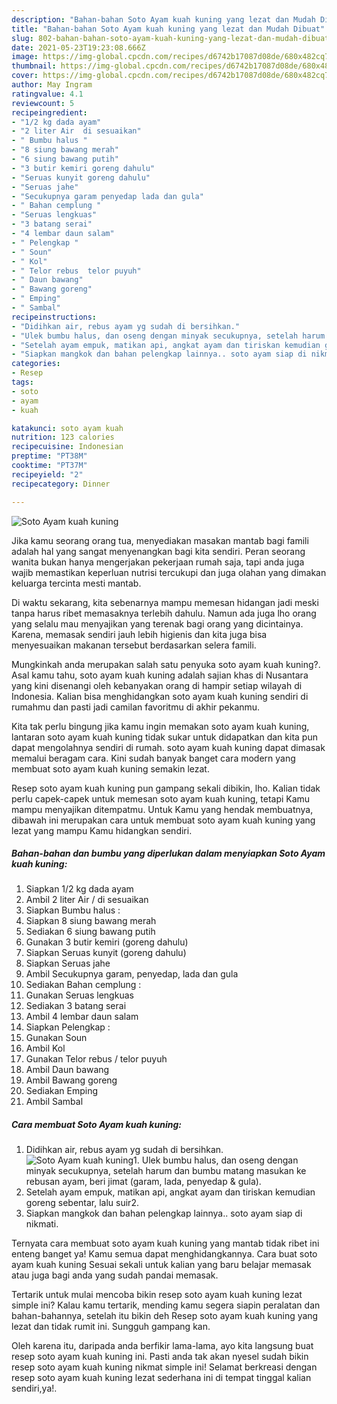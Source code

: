 ```yaml
---
description: "Bahan-bahan Soto Ayam kuah kuning yang lezat dan Mudah Dibuat"
title: "Bahan-bahan Soto Ayam kuah kuning yang lezat dan Mudah Dibuat"
slug: 802-bahan-bahan-soto-ayam-kuah-kuning-yang-lezat-dan-mudah-dibuat
date: 2021-05-23T19:23:08.666Z
image: https://img-global.cpcdn.com/recipes/d6742b17087d08de/680x482cq70/soto-ayam-kuah-kuning-foto-resep-utama.jpg
thumbnail: https://img-global.cpcdn.com/recipes/d6742b17087d08de/680x482cq70/soto-ayam-kuah-kuning-foto-resep-utama.jpg
cover: https://img-global.cpcdn.com/recipes/d6742b17087d08de/680x482cq70/soto-ayam-kuah-kuning-foto-resep-utama.jpg
author: May Ingram
ratingvalue: 4.1
reviewcount: 5
recipeingredient:
- "1/2 kg dada ayam"
- "2 liter Air  di sesuaikan"
- " Bumbu halus "
- "8 siung bawang merah"
- "6 siung bawang putih"
- "3 butir kemiri goreng dahulu"
- "Seruas kunyit goreng dahulu"
- "Seruas jahe"
- "Secukupnya garam penyedap lada dan gula"
- " Bahan cemplung "
- "Seruas lengkuas"
- "3 batang serai"
- "4 lembar daun salam"
- " Pelengkap "
- " Soun"
- " Kol"
- " Telor rebus  telor puyuh"
- " Daun bawang"
- " Bawang goreng"
- " Emping"
- " Sambal"
recipeinstructions:
- "Didihkan air, rebus ayam yg sudah di bersihkan."
- "Ulek bumbu halus, dan oseng dengan minyak secukupnya, setelah harum dan bumbu matang masukan ke rebusan ayam, beri jimat (garam, lada, penyedap &amp; gula)."
- "Setelah ayam empuk, matikan api, angkat ayam dan tiriskan kemudian goreng sebentar, lalu suir2."
- "Siapkan mangkok dan bahan pelengkap lainnya.. soto ayam siap di nikmati."
categories:
- Resep
tags:
- soto
- ayam
- kuah

katakunci: soto ayam kuah 
nutrition: 123 calories
recipecuisine: Indonesian
preptime: "PT38M"
cooktime: "PT37M"
recipeyield: "2"
recipecategory: Dinner

---
```



![Soto Ayam kuah kuning](https://img-global.cpcdn.com/recipes/d6742b17087d08de/680x482cq70/soto-ayam-kuah-kuning-foto-resep-utama.jpg)

Jika kamu seorang orang tua, menyediakan masakan mantab bagi famili adalah hal yang sangat menyenangkan bagi kita sendiri. Peran seorang  wanita bukan hanya mengerjakan pekerjaan rumah saja, tapi anda juga wajib memastikan keperluan nutrisi tercukupi dan juga olahan yang dimakan keluarga tercinta mesti mantab.

Di waktu  sekarang, kita sebenarnya mampu memesan hidangan jadi meski tanpa harus ribet memasaknya terlebih dahulu. Namun ada juga lho orang yang selalu mau menyajikan yang terenak bagi orang yang dicintainya. Karena, memasak sendiri jauh lebih higienis dan kita juga bisa menyesuaikan makanan tersebut berdasarkan selera famili. 



Mungkinkah anda merupakan salah satu penyuka soto ayam kuah kuning?. Asal kamu tahu, soto ayam kuah kuning adalah sajian khas di Nusantara yang kini disenangi oleh kebanyakan orang di hampir setiap wilayah di Indonesia. Kalian bisa menghidangkan soto ayam kuah kuning sendiri di rumahmu dan pasti jadi camilan favoritmu di akhir pekanmu.

Kita tak perlu bingung jika kamu ingin memakan soto ayam kuah kuning, lantaran soto ayam kuah kuning tidak sukar untuk didapatkan dan kita pun dapat mengolahnya sendiri di rumah. soto ayam kuah kuning dapat dimasak memalui beragam cara. Kini sudah banyak banget cara modern yang membuat soto ayam kuah kuning semakin lezat.

Resep soto ayam kuah kuning pun gampang sekali dibikin, lho. Kalian tidak perlu capek-capek untuk memesan soto ayam kuah kuning, tetapi Kamu mampu menyajikan ditempatmu. Untuk Kamu yang hendak membuatnya, dibawah ini merupakan cara untuk membuat soto ayam kuah kuning yang lezat yang mampu Kamu hidangkan sendiri.

<!--inarticleads1-->

##### Bahan-bahan dan bumbu yang diperlukan dalam menyiapkan Soto Ayam kuah kuning:

1. Siapkan 1/2 kg dada ayam
1. Ambil 2 liter Air / di sesuaikan
1. Siapkan  Bumbu halus :
1. Siapkan 8 siung bawang merah
1. Sediakan 6 siung bawang putih
1. Gunakan 3 butir kemiri (goreng dahulu)
1. Siapkan Seruas kunyit (goreng dahulu)
1. Siapkan Seruas jahe
1. Ambil Secukupnya garam, penyedap, lada dan gula
1. Sediakan  Bahan cemplung :
1. Gunakan Seruas lengkuas
1. Sediakan 3 batang serai
1. Ambil 4 lembar daun salam
1. Siapkan  Pelengkap :
1. Gunakan  Soun
1. Ambil  Kol
1. Gunakan  Telor rebus / telor puyuh
1. Ambil  Daun bawang
1. Ambil  Bawang goreng
1. Sediakan  Emping
1. Ambil  Sambal




<!--inarticleads2-->

##### Cara membuat Soto Ayam kuah kuning:

1. Didihkan air, rebus ayam yg sudah di bersihkan.
<img src="https://img-global.cpcdn.com/steps/c6a0c0ca76fce5da/160x128cq70/soto-ayam-kuah-kuning-langkah-memasak-1-foto.jpg" alt="Soto Ayam kuah kuning">1. Ulek bumbu halus, dan oseng dengan minyak secukupnya, setelah harum dan bumbu matang masukan ke rebusan ayam, beri jimat (garam, lada, penyedap &amp; gula).
1. Setelah ayam empuk, matikan api, angkat ayam dan tiriskan kemudian goreng sebentar, lalu suir2.
1. Siapkan mangkok dan bahan pelengkap lainnya.. soto ayam siap di nikmati.




Ternyata cara membuat soto ayam kuah kuning yang mantab tidak ribet ini enteng banget ya! Kamu semua dapat menghidangkannya. Cara buat soto ayam kuah kuning Sesuai sekali untuk kalian yang baru belajar memasak atau juga bagi anda yang sudah pandai memasak.

Tertarik untuk mulai mencoba bikin resep soto ayam kuah kuning lezat simple ini? Kalau kamu tertarik, mending kamu segera siapin peralatan dan bahan-bahannya, setelah itu bikin deh Resep soto ayam kuah kuning yang lezat dan tidak rumit ini. Sungguh gampang kan. 

Oleh karena itu, daripada anda berfikir lama-lama, ayo kita langsung buat resep soto ayam kuah kuning ini. Pasti anda tak akan nyesel sudah bikin resep soto ayam kuah kuning nikmat simple ini! Selamat berkreasi dengan resep soto ayam kuah kuning lezat sederhana ini di tempat tinggal kalian sendiri,ya!.

